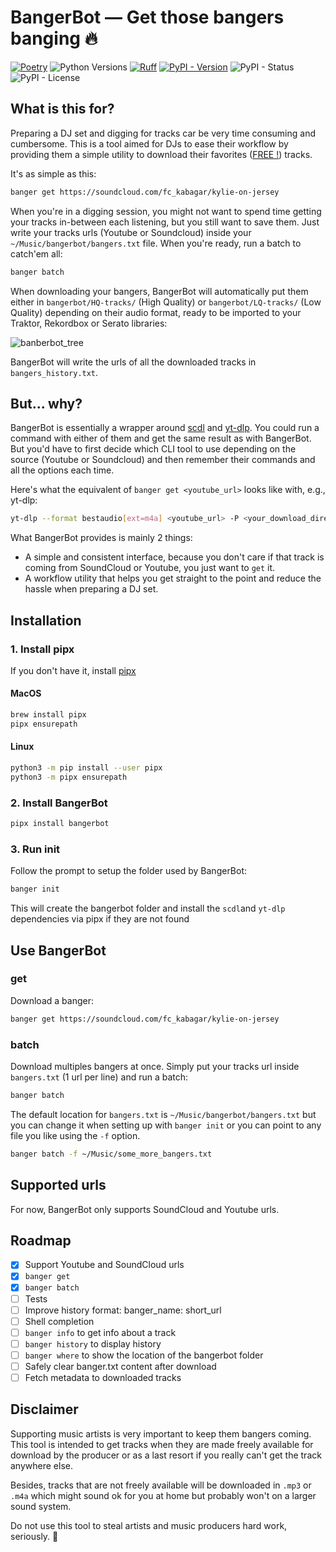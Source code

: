 # BangerBot — Get those bangers banging 🔥

[![Poetry](https://img.shields.io/endpoint?url=https://python-poetry.org/badge/v0.json)](https://python-poetry.org/)
![Python Versions](https://img.shields.io/pypi/pyversions/bangerbot)
[![Ruff](https://img.shields.io/endpoint?url=https://raw.githubusercontent.com/astral-sh/ruff/main/assets/badge/v2.json)](https://github.com/astral-sh/ruff)
[![PyPI - Version](https://img.shields.io/pypi/v/bangerbot)](https://pypi.python.org/pypi/bangerbot)
![PyPI - Status](https://img.shields.io/pypi/status/bangerbot)
![PyPI - License](https://img.shields.io/pypi/l/bangerbot)

## What is this for?

Preparing a DJ set and digging for tracks car be very time consuming and cumbersome. This is a tool aimed for DJs to ease their workflow by providing them a simple utility to download their favorites ([FREE !](#disclaimer)) tracks.

It's as simple as this:

```bash
banger get https://soundcloud.com/fc_kabagar/kylie-on-jersey
```

When you're in a digging session, you might not want to spend time getting your tracks in-between each listening, but you still want to save them. Just write your tracks urls (Youtube or Soundcloud) inside your `~/Music/bangerbot/bangers.txt` file.
When you're ready, run a batch to catch'em all:

```bash
banger batch
```

When downloading your bangers, BangerBot will automatically put them either in `bangerbot/HQ-tracks/` (High Quality) or `bangerbot/LQ-tracks/` (Low Quality) depending on their audio format, ready to be imported to your Traktor, Rekordbox or Serato libraries:

![banberbot_tree](https://raw.githubusercontent.com/aliberts/BangerBot/master/assets/bangerbot_tree.png)

BangerBot will write the urls of all the downloaded tracks in `bangers_history.txt`.

## But... why?

BangerBot is essentially a wrapper around [scdl](https://github.com/flyingrub/scdl) and [yt-dlp](https://github.com/yt-dlp/yt-dlp). You could run a command with either of them and get the same result as with BangerBot. But you'd have to first decide which CLI tool to use depending on the source (Youtube or Soundcloud) and then remember their commands and all the options each time.

Here's what the equivalent of `banger get <youtube_url>` looks like with, e.g., yt-dlp:

```bash
yt-dlp --format bestaudio[ext=m4a] <youtube_url> -P <your_download_directory>
```

What BangerBot provides is mainly 2 things:

- A simple and consistent interface, because you don't care if that track is coming from SoundCloud or Youtube, you just want to `get` it.
- A workflow utility that helps you get straight to the point and reduce the hassle when preparing a DJ set.

## Installation

### 1. Install pipx

If you don't have it, install [pipx](https://github.com/pypa/pipx)

#### MacOS

```bash
brew install pipx
pipx ensurepath
```

#### Linux

```bash
python3 -m pip install --user pipx
python3 -m pipx ensurepath
```

### 2. Install BangerBot

```bash
pipx install bangerbot
```

### 3. Run init

Follow the prompt to setup the folder used by BangerBot:

```bash
banger init
```

This will create the bangerbot folder and install the `scdl`and `yt-dlp` dependencies via pipx if they are not found

## Use BangerBot

### get

Download a banger:

```bash
banger get https://soundcloud.com/fc_kabagar/kylie-on-jersey
```

### batch

Download multiples bangers at once.
Simply put your tracks url inside `bangers.txt` (1 url per line) and run a batch:

```bash
banger batch
```

The default location for `bangers.txt` is `~/Music/bangerbot/bangers.txt` but you can change it when setting up with `banger init` or you can point to any file you like using the `-f` option.

```bash
banger batch -f ~/Music/some_more_bangers.txt
```

## Supported urls

For now, BangerBot only supports SoundCloud and Youtube urls.

## Roadmap

- [x] Support Youtube and SoundCloud urls
- [x] `banger get`
- [x] `banger batch`
- [ ] Tests
- [ ] Improve history format: banger_name: short_url
- [ ] Shell completion
- [ ] `banger info` to get info about a track
- [ ] `banger history` to display history
- [ ] `banger where` to show the location of the bangerbot folder
- [ ] Safely clear banger.txt content after download
- [ ] Fetch metadata to downloaded tracks

## Disclaimer

Supporting music artists is very important to keep them bangers coming.
This tool is intended to get tracks when they are made freely available for download by the producer or as a last resort if you really can't get the track anywhere else.

Besides, tracks that are not freely available will be downloaded in `.mp3` or `.m4a` which might sound ok for you at home but probably won't on a larger sound system.

Do not use this tool to steal artists and music producers hard work, seriously. 🙏

